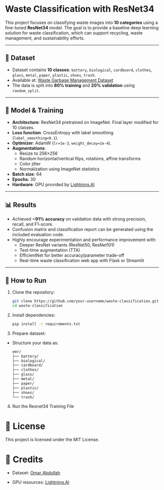 # Waste Classification with ResNet34

This project focuses on classifying waste images into **10 categories** using a fine-tuned **ResNet34** model. The goal is to provide a baseline deep learning solution for waste classification, which can support recycling, waste management, and sustainability efforts.

---

## 📂 Dataset

- Dataset contains **10 classes**: `battery`, `biological`, `cardboard`, `clothes`, `glass`, `metal`, `paper`, `plastic`, `shoes`, `trash`.
- Available at: [Waste Garbage Management Dataset](https://huggingface.co/datasets/omasteam/waste-garbage-management-dataset)  
- The data is split into **80% training** and **20% validation** using `random_split`.

---

## 🧠 Model & Training

- **Architecture**: ResNet34 pretrained on ImageNet. Final layer modified for 10 classes.
- **Loss function**: CrossEntropy with label smoothing (`label_smoothing=0.1`).
- **Optimizer**: AdamW (`lr=1e-3`, `weight_decay=1e-4`).
- **Augmentations**:
  - Resize to 256×256
  - Random horizontal/vertical flips, rotations, affine transforms
  - Color jitter
  - Normalization using ImageNet statistics
- **Batch size**: 64
- **Epochs**: 30
- **Hardware**: GPU provided by [Lightning.AI](https://lightning.ai)

---

## 📊 Results

- Achieved **~91% accuracy** on validation data with strong precision, recall, and F1-score.
- Confusion matrix and classification report can be generated using the included evaluation code.
- Highly encourage experimentation and performance improvement with:
  - Deeper ResNet variants (ResNet50, ResNet101)
  - Test-time augmentation (TTA)
  - EfficientNet for better accuracy/parameter trade-off
  - Real-time waste classification web app with Flask or Streamlit

---

## 🚀 How to Run

1. Clone the repository:
   ```bash
   git clone https://github.com/your-username/waste-classification.git
   cd waste-classification
   ```
2. Install dependencies:
   ```bash
   pip install -r requirements.txt
   ```
3. Prepare dataset:

- Structure your data as:

    ```bash
    omr/
    ├── battery/
    ├── biological/
    ├── cardboard/
    ├── clothes/
    ├── glass/
    ├── metal/
    ├── paper/
    ├── plastic/
    ├── shoes/
    └── trash/
    ```
4. Run the Resnet34 Training File 

# 📌 License

This project is licensed under the MIT License.

# 🙏 Credits

- Dataset: [Omar Abdullah](https://huggingface.co/omasteam)

- GPU resources: [Lightning.AI](https://lightning.ai/)

